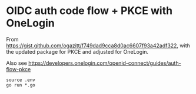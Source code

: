 # OIDC auth code flow + PKCE with OneLogin

From https://gist.github.com/ogazitt/f749dad9cca8d0ac6607f93a42adf322, with the
updated package for PKCE and adjusted for OneLogin.

Also see https://developers.onelogin.com/openid-connect/guides/auth-flow-pkce

```
source .env
go run *.go
```
